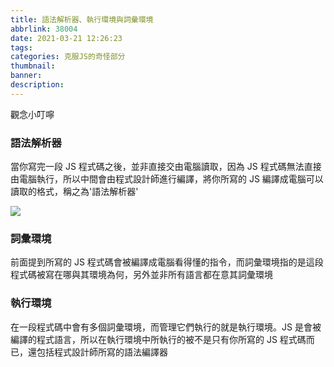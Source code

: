 ```yaml
---
title: 語法解析器、執行環境與詞彙環境
abbrlink: 38004
date: 2021-03-21 12:26:23
tags:
categories: 克服JS的奇怪部分
thumbnail:
banner:
description:
---
```


觀念小叮嚀

<!-- more -->

### 語法解析器

當你寫完一段 JS 程式碼之後，並非直接交由電腦讀取，因為 JS 程式碼無法直接由電腦執行，所以中間會由程式設計師進行編譯，將你所寫的 JS 編譯成電腦可以讀取的格式，稱之為'語法解析器'

![](語法解析器.PNG)

### 詞彙環境

前面提到所寫的 JS 程式碼會被編譯成電腦看得懂的指令，而詞彙環境指的是這段程式碼被寫在哪與其環境為何，另外並非所有語言都在意其詞彙環境

### 執行環境

在一段程式碼中會有多個詞彙環境，而管理它們執行的就是執行環境。JS 是會被編譯的程式語言，所以在執行環境中所執行的被不是只有你所寫的 JS 程式碼而已，還包括程式設計師所寫的語法編譯器